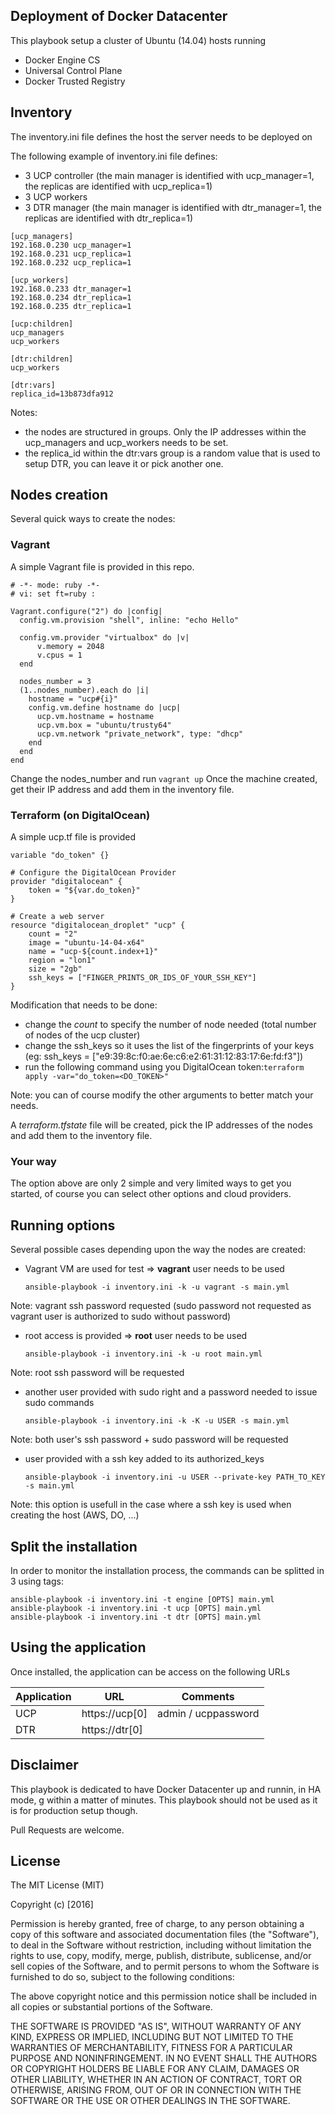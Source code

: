 Deployment of Docker Datacenter
-------------------------------

This playbook setup a cluster of Ubuntu (14.04) hosts running
* Docker Engine CS
* Universal Control Plane
* Docker Trusted Registry

Inventory
---------

The inventory.ini file defines the host the server needs to be deployed on

The following example of inventory.ini file defines:
- 3 UCP controller (the main manager is identified with ucp_manager=1, the replicas are identified with ucp_replica=1)
- 3 UCP workers
- 3 DTR manager (the main manager is identified with dtr_manager=1, the replicas are identified with dtr_replica=1)

```
[ucp_managers]
192.168.0.230 ucp_manager=1
192.168.0.231 ucp_replica=1
192.168.0.232 ucp_replica=1

[ucp_workers]
192.168.0.233 dtr_manager=1
192.168.0.234 dtr_replica=1
192.168.0.235 dtr_replica=1

[ucp:children]
ucp_managers
ucp_workers

[dtr:children]
ucp_workers

[dtr:vars]
replica_id=13b873dfa912
```

Notes:
- the nodes are structured in groups. Only the IP addresses within the ucp_managers and ucp_workers needs to be set.
- the replica_id within the dtr:vars group is a random value that is used to setup DTR, you can leave it or pick another one.


Nodes creation
--------------

Several quick ways to create the nodes:

### Vagrant

A simple Vagrant file is provided in this repo.

```
# -*- mode: ruby -*-
# vi: set ft=ruby :

Vagrant.configure("2") do |config|
  config.vm.provision "shell", inline: "echo Hello"

  config.vm.provider "virtualbox" do |v|
      v.memory = 2048
      v.cpus = 1
  end

  nodes_number = 3
  (1..nodes_number).each do |i|
    hostname = "ucp#{i}"
    config.vm.define hostname do |ucp|
      ucp.vm.hostname = hostname
      ucp.vm.box = "ubuntu/trusty64"
      ucp.vm.network "private_network", type: "dhcp"
    end
  end
end
```

Change the nodes_number and run ```vagrant up```
Once the machine created, get their IP address and add them in the inventory file.

### Terraform (on DigitalOcean)

A simple ucp.tf file is provided

```
variable "do_token" {}

# Configure the DigitalOcean Provider
provider "digitalocean" {
    token = "${var.do_token}"
}

# Create a web server
resource "digitalocean_droplet" "ucp" {
    count = "2"
    image = "ubuntu-14-04-x64"
    name = "ucp-${count.index+1}"
    region = "lon1"
    size = "2gb"
    ssh_keys = ["FINGER_PRINTS_OR_IDS_OF_YOUR_SSH_KEY"]
}
```

Modification that needs to be done:

- change the *count* to specify the number of node needed (total number of nodes of the ucp cluster)
- change the ssh_keys so it uses the list of the fingerprints of your keys (eg: ssh_keys = ["e9:39:8c:f0:ae:6e:c6:e2:61:31:12:83:17:6e:fd:f3"])
- run the following command using you DigitalOcean token:``` terraform apply -var="do_token=<DO_TOKEN>" ```

Note: you can of course modify the other arguments to better match your needs.

A *terraform.tfstate* file will be created, pick the IP addresses of the nodes and add them to the inventory file.

### Your way

The option above are only 2 simple and very limited ways to get you started, of course you can select other options and cloud providers.

Running options
---------------

Several possible cases depending upon the way the nodes are created:

* Vagrant VM are used for test => **vagrant** user needs to be used

  ```ansible-playbook -i inventory.ini -k -u vagrant -s main.yml```

Note: vagrant ssh password requested (sudo password not requested as vagrant user is authorized to sudo without password)

* root access is provided => **root** user needs to be used

  ```ansible-playbook -i inventory.ini -k -u root main.yml```

Note: root ssh password will be requested

* another user provided with sudo right and a password needed to issue sudo commands

  ```ansible-playbook -i inventory.ini -k -K -u USER -s main.yml```

Note: both user's ssh password + sudo password will be requested

* user provided with a ssh key added to its authorized_keys

   ```ansible-playbook -i inventory.ini -u USER --private-key PATH_TO_KEY -s main.yml```

Note: this option is usefull in the case where a ssh key is used when creating the host (AWS, DO, ...)

Split the installation
----------------------

In order to monitor the installation process, the commands can be splitted in 3 using tags:

```
ansible-playbook -i inventory.ini -t engine [OPTS] main.yml
ansible-playbook -i inventory.ini -t ucp [OPTS] main.yml
ansible-playbook -i inventory.ini -t dtr [OPTS] main.yml
```

Using the application
---------------------

Once installed, the application can be access on the following URLs

Application | URL | Comments
------------| --- | --------
UCP         | https://ucp[0] | admin / ucppassword
DTR         | https://dtr[0] |

Disclaimer
----------

This playbook is dedicated to have Docker Datacenter up and runnin, in HA mode, g within a matter of minutes.
This playbook should not be used as it is for production setup though.

Pull Requests are welcome.

License
-------

The MIT License (MIT)

Copyright (c) [2016]

Permission is hereby granted, free of charge, to any person obtaining a copy
of this software and associated documentation files (the "Software"), to deal
in the Software without restriction, including without limitation the rights
to use, copy, modify, merge, publish, distribute, sublicense, and/or sell
copies of the Software, and to permit persons to whom the Software is
furnished to do so, subject to the following conditions:

The above copyright notice and this permission notice shall be included in all
copies or substantial portions of the Software.

THE SOFTWARE IS PROVIDED "AS IS", WITHOUT WARRANTY OF ANY KIND, EXPRESS OR
IMPLIED, INCLUDING BUT NOT LIMITED TO THE WARRANTIES OF MERCHANTABILITY,
FITNESS FOR A PARTICULAR PURPOSE AND NONINFRINGEMENT. IN NO EVENT SHALL THE
AUTHORS OR COPYRIGHT HOLDERS BE LIABLE FOR ANY CLAIM, DAMAGES OR OTHER
LIABILITY, WHETHER IN AN ACTION OF CONTRACT, TORT OR OTHERWISE, ARISING FROM,
OUT OF OR IN CONNECTION WITH THE SOFTWARE OR THE USE OR OTHER DEALINGS IN THE
SOFTWARE.
